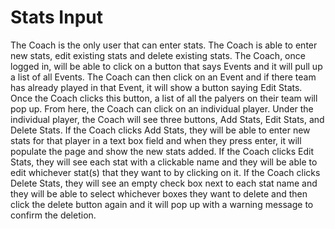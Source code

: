 # Stats Input

The Coach is the only user that can enter stats.  The Coach is able to enter new stats, edit existing stats and delete existing stats.
The Coach, once logged in, will be able to click on a button that says Events and it will pull up a list of all Events.
The Coach can then click on an Event and if there team has already played in that Event, it will show a button saying Edit Stats.
Once the Coach clicks this button, a list of all the palyers on their team will pop up.  From here, the Coach can click on an individual player.
Under the individual player, the Coach will see three buttons, Add Stats, Edit Stats, and Delete Stats.
If the Coach clicks Add Stats, they will be able to enter new stats for that player in a text box field and when they press enter, it will populate the page and show the new stats added.
If the Coach clicks Edit Stats, they will see each stat with a clickable name and they will be able to edit whichever stat(s) that they want to by clicking on it.
If the Coach clicks Delete Stats, they will see an empty check box next to each stat name and they will be able to select whichever boxes they want to delete and then click the delete button again and it will pop up with a warning message to confirm the deletion.
